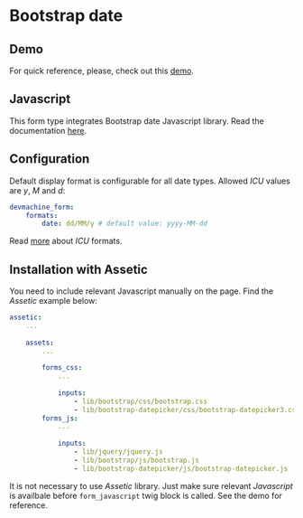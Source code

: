 # Bootstrap date

## Demo

For quick reference, please, check out this [demo](http://forms.devmachine.net/).

## Javascript

This form type integrates Bootstrap date Javascript library. Read the documentation [here](http://bootstrap-datepicker.readthedocs.org/).

## Configuration

Default display format is configurable for all date types. Allowed _ICU_ values are _y_, _M_ and _d_:

```yaml
devmachine_form:
    formats:
        date: dd/MM/y # default value: yyyy-MM-dd
```
        
Read [more](http://userguide.icu-project.org/formatparse/datetime) about _ICU_ formats.

## Installation with Assetic

You need to include relevant Javascript manually on the page. Find the _Assetic_ example below:

```yaml
assetic:
    ...
    
    assets:
        ...
    
        forms_css:
            ...
        
            inputs:
                - lib/bootstrap/css/bootstrap.css
                - lib/bootstrap-datepicker/css/bootstrap-datepicker3.css
        forms_js:
            ...
        
            inputs:
                - lib/jquery/jquery.js
                - lib/bootstrap/js/bootstrap.js
                - lib/bootstrap-datepicker/js/bootstrap-datepicker.js
```

It is not necessary to use _Assetic_ library. Just make sure relevant _Javascript_ is availbale before `form_javascript` twig block is called. See the demo for reference.



